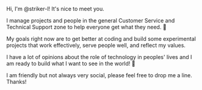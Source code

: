 Hi, I'm @striker-l! It's nice to meet you. 

I manage projects and people in the general Customer Service and Technical Support zone to help everyone get what they need. 🎉

My goals right now are to get better at coding and build some experimental projects that work effectively, serve people well, and reflect my values.

I have a lot of opinions about the role of technology in peoples' lives and I am ready to build what I want to see in the world! 💪

I am friendly but not always very social, please feel free to drop me a line. Thanks!



<!---
striker-l/striker-l is a ✨ special ✨ repository because its `README.md` (this file) appears on your GitHub profile.
You can click the Preview link to take a look at your changes.
--->
